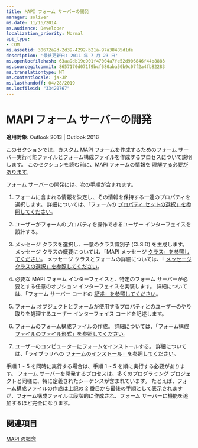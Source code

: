 ```yaml
---
title: MAPI フォーム サーバーの開発
manager: soliver
ms.date: 11/16/2014
ms.audience: Developer
localization_priority: Normal
api_type:
- COM
ms.assetid: 30672a2d-2d39-4292-b21a-97a38485d1de
description: '最終更新日: 2011 年 7 月 23 日'
ms.openlocfilehash: 63aa9db19c901f47004a7fe52d906846f44b8883
ms.sourcegitcommit: 8657170d071f9bcf680aba50b9c07f2a4fb82283
ms.translationtype: MT
ms.contentlocale: ja-JP
ms.lasthandoff: 04/28/2019
ms.locfileid: "33420767"
---
```

# <a name="developing-mapi-form-servers"></a>MAPI フォーム サーバーの開発

  
  
**適用対象**: Outlook 2013 | Outlook 2016 
  
このセクションでは、カスタム MAPI フォームを作成するためのフォーム サーバー実行可能ファイルとフォーム構成ファイルを作成するプロセスについて説明します。 このセクションを読む前に、MAPI フォームの情報を [理解する必要があります](mapi-forms.md)。
  
フォーム サーバーの開発には、次の手順が含まれます。
  
1. フォームに含まれる情報を決定し、その情報を保持する一連のプロパティを選択します。 詳細については、「フォームの [プロパティ セットの選択」を参照してください](choosing-a-form-s-property-set.md)。
    
2. ユーザーがフォームのプロパティを操作できるユーザー インターフェイスを設計する。
    
3. メッセージ クラスを選択し、一意のクラス識別子 (CLSID) を生成します。 メッセージ クラスの概要については、「MAPI メッセージ [クラス」を参照してください](mapi-message-classes.md)。 メッセージ クラスとフォームの詳細については、「 [メッセージ クラスの選択」を参照してください](choosing-a-message-class.md)。
    
4. 必要な MAPI フォーム インターフェイスと、特定のフォーム サーバーが必要とする任意のオプション インターフェイスを実装します。 詳細については、「フォーム サーバー コードの [記述」を参照してください](writing-form-server-code.md)。 
    
5. フォーム オブジェクトとフォームが使用するプロパティとのユーザーのやり取りを処理するユーザー インターフェイス コードを記述します。
    
6. フォームのフォーム構成ファイルの作成。 詳細については、「フォーム構成 [ファイルのファイル形式」を参照してください](file-format-of-form-configuration-files.md)。
    
7. ユーザーのコンピューターにフォームをインストールする。 詳細については、「ライブラリへの [フォームのインストール」を参照してください](installing-a-form-into-a-library.md)。
    
手順 1 ~ 5 を同時に実行する場合は、手順 1 ~ 5 を順に実行する必要があります。 フォーム サーバーを開発するプロセスは、多くのプログラミング プロジェクトと同様に、特に定義されたシーケンスが含まれています。 たとえば、フォーム構成ファイルの作成は上記の 2 番目から最後の手順として表示されますが、フォーム構成ファイルは段階的に作成され、フォーム サーバーに機能を追加するほど完全になります。
  
## <a name="see-also"></a>関連項目



[MAPI の概念](mapi-concepts.md)

